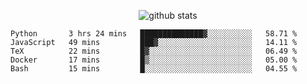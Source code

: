 <!-- <h1 align="center">Hello 👋 </h3> -->

<p align="center">
  <img src="https://github-readme-stats.vercel.app/api?username=syeehyn&hide=stars,prs,issues,contribs&count_private=true&hide_title=true" alt="github stats" />
</p>

<!--START_SECTION:waka-->
```text
Python       3 hrs 24 mins   ██████████████▓░░░░░░░░░░   58.71 % 
JavaScript   49 mins         ███▓░░░░░░░░░░░░░░░░░░░░░   14.11 % 
TeX          22 mins         █▓░░░░░░░░░░░░░░░░░░░░░░░   06.49 % 
Docker       17 mins         █▒░░░░░░░░░░░░░░░░░░░░░░░   05.00 % 
Bash         15 mins         █░░░░░░░░░░░░░░░░░░░░░░░░   04.55 % 
```
<!--END_SECTION:waka-->

